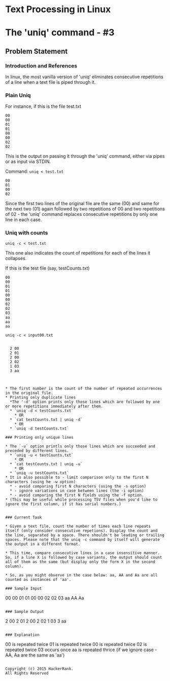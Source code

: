 # Text Processing in Linux 

# The 'uniq' command - #3

## Problem Statement

### Introduction and References 
In linux, the most vanilla version of 'uniq' eliminates consecutive repetitions of a line when a text file is piped through it.

### Plain Uniq

For instance, if this is the file test.txt

```
00
00
01
01
00
00
02
02
```

This is the output on passing it through the 'uniq' command, either via pipes or as input via STDIN.

Command:  `uniq < test.txt`

```
00
01
00
02  
```

Since the first two lines of the original file are the same (00) and same for the next two (01) again followed by two repetitions of 00 and two repetitions of 02 - the 'uniq' command replaces consecutive repetitions by only one line in each case.

### Uniq with counts

`uniq -c < test.txt`

This one also indicates the count of repetitions for each of the lines it collapses.

If this is the test file (say, testCounts.txt)

```
00
00
01
01
00
00
02
02
03
aa
aa
aa
```

`uniq -c < input00.txt`

> ```      
      2 00
      2 01
      2 00
      2 02
      1 03
      3 aa

```


* The first number is the count of the number of repeated occurrences in the original file.
* Printing only duplicate lines
  *The '-d' option prints only those lines which are followed by one or more repetitions immediately after them.
  * `uniq -d < testCounts.txt`  
    * OR
  * `cat testCounts.txt | uniq -d`  
    * OR
  * `uniq -d testCounts.txt`  

### Printing only unique lines

* The `-u` option printls only those lines which are succeeded and preceded by different lines.
  * `uniq -u < testCounts.txt`  
    * OR
  * `cat testCounts.txt | uniq -u`  
    * OR
  * `uniq -u testCounts.txt`
* It is also possible to - limit comparison only to the first N characters (using he -w option) 
  * - avoid comparing first N characters (using the -s option) 
  * - ignore variations in case between lines (the -i option) 
  * - avoid comparing the first N fields using the -f option. 
* (This may be useful while processing TSV files when you'd like to ignore the first column, if it has serial numbers.)


### Current Task

* Given a text file, count the number of times each line repeats itself (only consider consecutive repetions). Display the count and the line, separated by a space. There shouldn't be leading or trailing spaces. Please note that the uniq -c command by itself will generate the output in a different format.

* This time, compare consecutive lines in a case insensitive manner. So, if a line X is followed by case variants, the output should count all of them as the same (but display only the form X in the second column).

* So, as you might observe in the case below: aa, AA and Aa are all counted as instances of 'aa'.

### Sample Input

```
00
00
01
01
00
00
02
02
03
aa
AA
Aa
```

### Sample Output

```
2 00
2 01
2 00
2 02
1 03
3 aa 
```

### Explanation

```
00 is repeated twice
01 is repeated twice
00 is repeated twice
02 is repeated twice
03 occurs once
aa is repeated thrice (if we ignore case - AA, Aa are the same as 'aa')
```

Copyright (c) 2015 HackerRank.
All Rights Reserved
